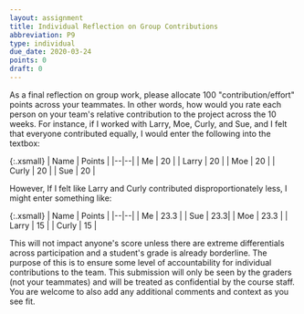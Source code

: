 ```yaml
---
layout: assignment
title: Individual Reflection on Group Contributions 
abbreviation: P9
type: individual
due_date: 2020-03-24
points: 0
draft: 0
---
```


As a final reflection on group work, please allocate 100 "contribution/effort" points across your teammates. In other words, how would you rate each person on your team's relative contribution to the project across the 10 weeks. For instance, if I worked with Larry, Moe, Curly, and Sue, and I felt that everyone contributed equally, I would enter the following into the textbox:

{:.xsmall}
| Name | Points |
|--|--|
| Me | 20 |
| Larry | 20 |
| Moe | 20 |
| Curly | 20 |
| Sue | 20 |

However, If I felt like Larry and Curly contributed disproportionately less, I might enter something like:

{:.xsmall}
| Name | Points |
|--|--|
| Me | 23.3 |
| Sue | 23.3|
| Moe | 23.3 |
| Larry | 15 |
| Curly | 15 |

This will not impact anyone's score unless there are extreme differentials across participation and a student's grade is already borderline. The purpose of this is to ensure some level of accountability for individual contributions to the team. This submission will only be seen by the graders (not your teammates) and will be treated as confidential by the course staff. You are welcome to also add any additional comments and context as you see fit.